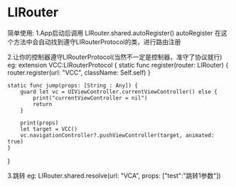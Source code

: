 # LIRouter

简单使用:
1.App启动后调用 LIRouter.shared.autoRegister()
autoRegister 在这个方法中会自动找到遵守LIRouterProtocol的类，进行路由注册

2.让你的控制器遵守LIRouterProtocol(当然不一定是控制器，准守了协议就行)
eg:
extension VCC:LIRouterProtocol {
    static func register(router: LIRouter) {
        router.register(url: "VCC", className: Self.self)
    }
    
    static func jump(props: [String : Any]) {
        guard let vc = UIViewController.currentViewController() else {
            print("currentViewController = nil")
            return
        }
        
        print(props)
        let target = VCC()
        vc.navigationController?.pushViewController(target, animated: true)
    }
}

3.跳转
eg:
LIRouter.shared.resolve(url: "VCA", props: ["test":"跳转1参数"])
